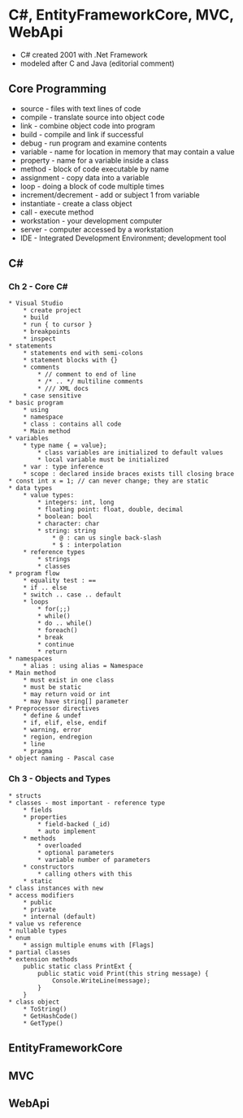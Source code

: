 # C#, EntityFrameworkCore, MVC, WebApi

* C# created 2001 with .Net Framework
* modeled after C and Java (editorial comment)

## Core Programming

* source - files with text lines of code
* compile - translate source into object code
* link - combine object code into program
* build - compile and link if successful
* debug - run program and examine contents
* variable - name for location in memory that may contain a value
* property - name for a variable inside a class
* method - block of code executable by name
* assignment - copy data into a variable
* loop - doing a block of code multiple times
* increment/decrement - add or subject 1 from variable
* instantiate - create a class object
* call - execute method
* workstation - your development computer
* server - computer accessed by a workstation
* IDE - Integrated Development Environment; development tool

## C#

### Ch 2 - Core C#

    * Visual Studio
        * create project
        * build
        * run { to cursor }
        * breakpoints
        * inspect
    * statements
        * statements end with semi-colons
        * statement blocks with {}
        * comments
            * // comment to end of line
            * /* .. */ multiline comments
            * /// XML docs
        * case sensitive
    * basic program 
        * using
        * namespace
        * class : contains all code
        * Main method
    * variables
        * type name { = value};
            * class variables are initialized to default values
            * local variable must be initialized
        * var : type inference
        * scope : declared inside braces exists till closing brace
    * const int x = 1; // can never change; they are static
    * data types
        * value types: 
            * integers: int, long
            * floating point: float, double, decimal
            * boolean: bool
            * character: char
            * string: string
                * @ : can us single back-slash
                * $ : interpolation
        * reference types
            * strings
            * classes
    * program flow
        * equality test : ==
        * if .. else
        * switch .. case .. default
        * loops
            * for(;;)
            * while()
            * do .. while()
            * foreach()
            * break
            * continue
            * return
    * namespaces
        * alias : using alias = Namespace
    * Main method
        * must exist in one class
        * must be static
        * may return void or int
        * may have string[] parameter
    * Preprocessor directives
        * define & undef
        * if, elif, else, endif
        * warning, error
        * region, endregion
        * line
        * pragma
    * object naming - Pascal case

### Ch 3 - Objects and Types

    * structs
    * classes - most important - reference type
        * fields
        * properties
            * field-backed (_id)
            * auto implement
        * methods
            * overloaded
            * optional parameters
            * variable number of parameters
        * constructors
            * calling others with this
        * static
    * class instances with new
    * access modifiers
        * public
        * private
        * internal (default)
    * value vs reference
    * nullable types
    * enum
        * assign multiple enums with [Flags]
    * partial classes
    * extension methods
        public static class PrintExt { 
            public static void Print(this string message) { 
                Console.WriteLine(message); 
            }
        }
    * class object
        * ToString()
        * GetHashCode()
        * GetType()

## EntityFrameworkCore
## MVC
## WebApi